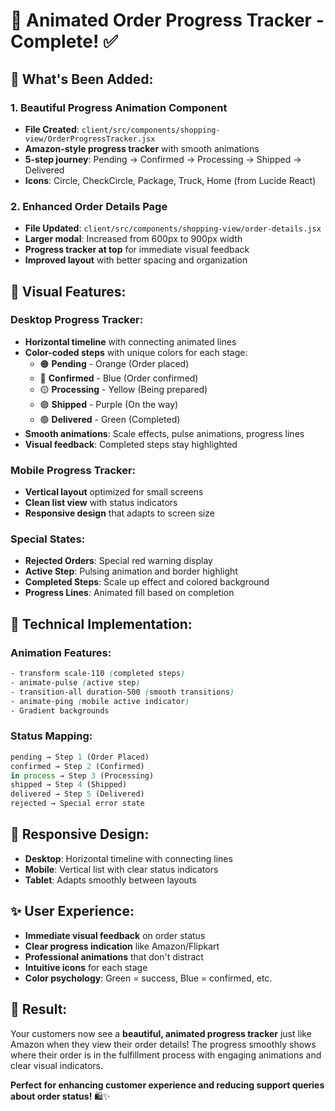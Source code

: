 # 🚀 Animated Order Progress Tracker - Complete! ✅

## 🎯 **What's Been Added:**

### **1. Beautiful Progress Animation Component**
- **File Created**: `client/src/components/shopping-view/OrderProgressTracker.jsx`
- **Amazon-style progress tracker** with smooth animations
- **5-step journey**: Pending → Confirmed → Processing → Shipped → Delivered
- **Icons**: Circle, CheckCircle, Package, Truck, Home (from Lucide React)

### **2. Enhanced Order Details Page**
- **File Updated**: `client/src/components/shopping-view/order-details.jsx`
- **Larger modal**: Increased from 600px to 900px width
- **Progress tracker at top** for immediate visual feedback
- **Improved layout** with better spacing and organization

## 🎨 **Visual Features:**

### **Desktop Progress Tracker:**
- **Horizontal timeline** with connecting animated lines
- **Color-coded steps** with unique colors for each stage:
  - 🟠 **Pending** - Orange (Order placed)
  - 🔵 **Confirmed** - Blue (Order confirmed)
  - 🟡 **Processing** - Yellow (Being prepared)
  - 🟣 **Shipped** - Purple (On the way)
  - 🟢 **Delivered** - Green (Completed)
- **Smooth animations**: Scale effects, pulse animations, progress lines
- **Visual feedback**: Completed steps stay highlighted

### **Mobile Progress Tracker:**
- **Vertical layout** optimized for small screens
- **Clean list view** with status indicators
- **Responsive design** that adapts to screen size

### **Special States:**
- **Rejected Orders**: Special red warning display
- **Active Step**: Pulsing animation and border highlight
- **Completed Steps**: Scale up effect and colored background
- **Progress Lines**: Animated fill based on completion

## 🔧 **Technical Implementation:**

### **Animation Features:**
```css
- transform scale-110 (completed steps)
- animate-pulse (active step)
- transition-all duration-500 (smooth transitions)
- animate-ping (mobile active indicator)
- Gradient backgrounds
```

### **Status Mapping:**
```javascript
pending → Step 1 (Order Placed)
confirmed → Step 2 (Confirmed) 
in process → Step 3 (Processing)
shipped → Step 4 (Shipped)
delivered → Step 5 (Delivered)
rejected → Special error state
```

## 📱 **Responsive Design:**
- **Desktop**: Horizontal timeline with connecting lines
- **Mobile**: Vertical list with clear status indicators
- **Tablet**: Adapts smoothly between layouts

## ✨ **User Experience:**
- **Immediate visual feedback** on order status
- **Clear progress indication** like Amazon/Flipkart
- **Professional animations** that don't distract
- **Intuitive icons** for each stage
- **Color psychology**: Green = success, Blue = confirmed, etc.

## 🎉 **Result:**
Your customers now see a **beautiful, animated progress tracker** just like Amazon when they view their order details! The progress smoothly shows where their order is in the fulfillment process with engaging animations and clear visual indicators.

**Perfect for enhancing customer experience and reducing support queries about order status!** 🛍️✨

